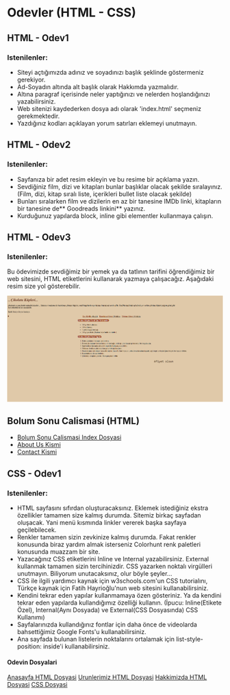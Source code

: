 # Odevler (HTML - CSS)

## HTML - Odev1

### Istenilenler:

* Siteyi açtığımızda adınız ve soyadınızı başlık şeklinde göstermeniz gerekiyor.
* Ad-Soyadın altında alt başlık olarak Hakkımda yazmalıdır.
* Altına paragraf içerisinde neler yaptığınızı ve nelerden hoşlandığınızı yazabilirsiniz.
* Web sitenizi kaydederken dosya adı olarak 'index.html' seçmeniz gerekmektedir.
* Yazdığınız kodları açıklayan yorum satırları eklemeyi unutmayın.

## HTML - Odev2

### Istenilenler:

* Sayfanıza bir adet resim ekleyin ve bu resime bir açıklama yazın.
* Sevdiğiniz film, dizi ve kitapları bunlar başlıklar olacak şekilde sıralayınız. (Film, dizi, kitap sıralı     liste, içerikleri bullet liste olacak şekilde)
* Bunları sıralarken film ve dizilerin en az bir tanesine IMDb linki, kitapların bir tanesine de** Goodreads linkini** yazınız.
* Kurduğunuz yapılarda block, inline gibi elementler kullanmaya çalışın.

## HTML - Odev3

### Istenilenler:

Bu ödevimizde sevdiğimiz bir yemek ya da tatlının tarifini öğrendiğimiz bir web sitesini, HTML etiketlerini kullanarak yazmaya çalışacağız. Aşağıdaki resim size yol gösterebilir.

![Yemek Tarifi](https://github.com/Kodluyoruz/taskforce/blob/main/html/html-odev3/figures/%C3%A7ikolatak%C3%BCpleri.PNG?raw=true)

## Bolum Sonu Calismasi (HTML)

- [Bolum Sonu Calismasi Index Dosyasi](https://github.com/rrob1n/front-end-odevler/blob/main/bolum-sonu-calismasi.html)
- [About Us Kismi](https://github.com/rrob1n/front-end-odevler/blob/main/about-us.html)
- [Contact Kismi](https://github.com/rrob1n/front-end-odevler/blob/main/contact.html)


## CSS - Odev1

### Istenilenler:

* HTML sayfasını sıfırdan oluşturacaksınız. Eklemek istediğiniz ekstra özellikler tamamen size kalmış durumda.
Sitemiz birkaç sayfadan oluşacak. Yani menü kısmında linkler vererek başka sayfaya geçilebilecek.
* Renkler tamamen sizin zevkinize kalmış durumda. Fakat renkler konusunda biraz yardım almak isterseniz Colorhunt renk paletleri konusunda muazzam bir site.
* Yazacağınız CSS etiketlerini Inline ve Internal yazabilirsiniz. External kullanmak tamamen sizin tercihinizdir.
CSS yazarken noktalı virgülleri unutmayın. Biliyorum unutacaksınız, olur böyle şeyler...
* CSS ile ilgili yardımcı kaynak için w3schools.com'un CSS tutorialını, Türkçe kaynak için Fatih Hayrioğlu'nun web sitesini kullanabilirsiniz.
* Kendini tekrar eden yapılar kullanmamaya özen gösteriniz. Ya da kendini tekrar eden yapılarda kullandığımız özelliği kullanın. (İpucu: Inline(Etikete Özel), Internal(Aynı Dosyada) ve External(CSS Dosyasında) CSS Kullanımı)
* Sayfalarınızda kullandığınız fontlar için daha önce de videolarda bahsettiğimiz Google Fonts'u kullanabilirsiniz.
* Ana sayfada bulunan listelerin noktalarını ortalamak için list-style-position: inside'i kullanabilirsiniz.

#### Odevin Dosyalari

[Anasayfa HTML Dosyasi](https://github.com/rrob1n/front-end-odevler/blob/main/css-odev1.html)
[Urunlerimiz HTML Dosyasi](https://github.com/rrob1n/front-end-odevler/blob/main/css-odev1-urunlerimiz.html)
[Hakkimizda HTML Dosyasi](https://github.com/rrob1n/front-end-odevler/blob/main/css-odev1-hakkimizda.html)
[CSS Dosyasi](https://github.com/rrob1n/front-end-odevler/blob/main/css/css-odev1.css)